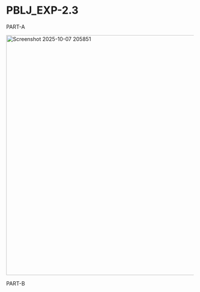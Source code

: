 # PBLJ_EXP-2.3
PART-A

<img width="831" height="647" alt="Screenshot 2025-10-07 205851" src="https://github.com/user-attachments/assets/f4b9ef30-5893-46ae-b16e-9fcf84af20d3" />

PART-B


